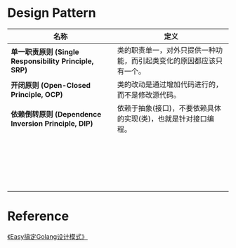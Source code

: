 # Design Pattern

| 名称                                                        | 定义                                 |
|-----------------------------------------------------------|------------------------------------|
| **单一职责原则** **(Single Responsibility Principle, SRP)**     | 类的职责单一，对外只提供一种功能，而引起类变化的原因都应该只有一个。 |
| **开闭原则** **(Open-Closed Principle, OCP)**                 | 类的改动是通过增加代码进行的，而不是修改源代码。           |
| **依赖倒转原则** **(Dependence**  **Inversion Principle, DIP)** | 依赖于抽象(接口)，不要依赖具体的实现(类)，也就是针对接口编程。  |
|                                                           |                                    |
|                                                           |                                    |
|                                                           |                                    |
|                                                           |                                    |
|                                                           |                                    |
|                                                           |                                    |
|                                                           |                                    |
|                                                           |                                    |
|                                                           |                                    |
|                                                           |                                    |
|                                                           |                                    |
|                                                           |                                    |
|                                                           |                                    |
|                                                           |                                    |
|                                                           |                                    |
|                                                           |                                    |
|                                                           |                                    |
|                                                           |                                    |
|                                                           |                                    |
|                                                           |                                    |
|                                                           |                                    |

# Reference

[《Easy搞定Golang设计模式》](https://github.com/aceld/EasySJMS)

